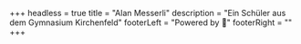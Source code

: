 +++
headless = true
title = "Alan Messerli"
description = "Ein Schüler aus dem Gymnasium Kirchenfeld"
footerLeft = "Powered by 💛"
footerRight = ""
+++
